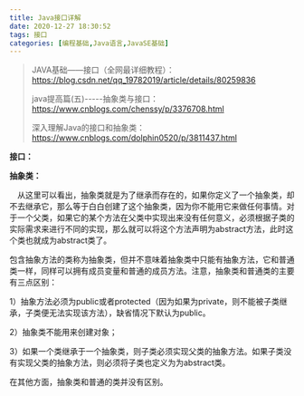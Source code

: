 ```yaml
---
title: Java接口详解
date: 2020-12-27 18:30:52
tags: 接口
categories: [编程基础,Java语言,JavaSE基础]
---
```




> JAVA基础——接口（全网最详细教程）：https://blog.csdn.net/qq_19782019/article/details/80259836
>
> java提高篇(五)-----抽象类与接口：https://www.cnblogs.com/chenssy/p/3376708.html
>
> 深入理解Java的接口和抽象类：https://www.cnblogs.com/dolphin0520/p/3811437.html



**接口：**



















**抽象类：**

　从这里可以看出，抽象类就是为了继承而存在的，如果你定义了一个抽象类，却不去继承它，那么等于白白创建了这个抽象类，因为你不能用它来做任何事情。对于一个父类，如果它的某个方法在父类中实现出来没有任何意义，必须根据子类的实际需求来进行不同的实现，那么就可以将这个方法声明为abstract方法，此时这个类也就成为abstract类了。







包含抽象方法的类称为抽象类，但并不意味着抽象类中只能有抽象方法，它和普通类一样，同样可以拥有成员变量和普通的成员方法。注意，抽象类和普通类的主要有三点区别：

1）抽象方法必须为public或者protected（因为如果为private，则不能被子类继承，子类便无法实现该方法），缺省情况下默认为public。

2）抽象类不能用来创建对象；

3）如果一个类继承于一个抽象类，则子类必须实现父类的抽象方法。如果子类没有实现父类的抽象方法，则必须将子类也定义为为abstract类。

在其他方面，抽象类和普通的类并没有区别。

